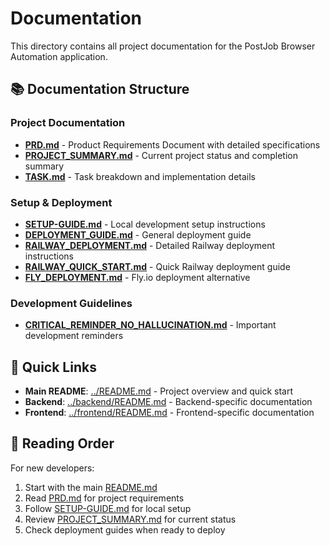 # Documentation

This directory contains all project documentation for the PostJob Browser Automation application.

## 📚 Documentation Structure

### Project Documentation
- [**PRD.md**](./PRD.md) - Product Requirements Document with detailed specifications
- [**PROJECT_SUMMARY.md**](./PROJECT_SUMMARY.md) - Current project status and completion summary
- [**TASK.md**](./TASK.md) - Task breakdown and implementation details

### Setup & Deployment
- [**SETUP-GUIDE.md**](./SETUP-GUIDE.md) - Local development setup instructions
- [**DEPLOYMENT_GUIDE.md**](./DEPLOYMENT_GUIDE.md) - General deployment guide
- [**RAILWAY_DEPLOYMENT.md**](./RAILWAY_DEPLOYMENT.md) - Detailed Railway deployment instructions
- [**RAILWAY_QUICK_START.md**](./RAILWAY_QUICK_START.md) - Quick Railway deployment guide
- [**FLY_DEPLOYMENT.md**](./FLY_DEPLOYMENT.md) - Fly.io deployment alternative

### Development Guidelines
- [**CRITICAL_REMINDER_NO_HALLUCINATION.md**](./CRITICAL_REMINDER_NO_HALLUCINATION.md) - Important development reminders

## 🚀 Quick Links

- **Main README**: [../README.md](../README.md) - Project overview and quick start
- **Backend**: [../backend/README.md](../backend/README.md) - Backend-specific documentation
- **Frontend**: [../frontend/README.md](../frontend/README.md) - Frontend-specific documentation

## 📖 Reading Order

For new developers:
1. Start with the main [README.md](../README.md)
2. Read [PRD.md](./PRD.md) for project requirements
3. Follow [SETUP-GUIDE.md](./SETUP-GUIDE.md) for local setup
4. Review [PROJECT_SUMMARY.md](./PROJECT_SUMMARY.md) for current status
5. Check deployment guides when ready to deploy